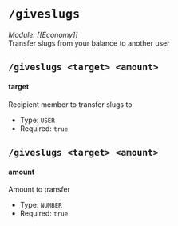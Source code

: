 # `/giveslugs`
*Module: [[Economy]]*<br>
Transfer slugs from your balance to another user
## `/giveslugs <target> <amount>`
#### target
Recipient member to transfer slugs to
- Type: `USER`
- Required: `true`
## `/giveslugs <target> <amount>`
#### amount
Amount to transfer
- Type: `NUMBER`
- Required: `true`
